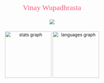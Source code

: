 <p style="font-size:24px; text-align:center; font-family:'Fira Code',serif; color:#f75c7e">
  Vinay Wupadhrasta
</p>

<p align="center">
  <!-- Typing SVG by DenverCoder1 - https://github.com/DenverCoder1/readme-typing-svg -->
  <a href="https://github.com/DenverCoder1/readme-typing-svg">
    <img src="https://readme-typing-svg.demolab.com/?lines=Cloud%20DevOps%20and%20Automation%20Engineer;6%2B%20years%20of%20working%20experience;Always%20eager%20to%20learn%20new%20things;Aiming%20to%20be%20an%20Solutions%20Architect%20one%20day;&font=Fira%20Code&center=true&width=600&height=45&color=f75c7e&vCenter=true&pause=1000&size=22" /></a>
</p>

###

<div align="center">
  <img src="https://github-readme-stats.vercel.app/api?username=vinayw38&hide_title=false&hide_rank=false&show_icons=true&include_all_commits=true&count_private=true&disable_animations=false&theme=dracula&locale=en&hide_border=false" height="150" alt="stats graph"  />
  <img src="https://github-readme-stats.vercel.app/api/top-langs?username=vinayw38&locale=en&hide_title=false&layout=compact&card_width=320&langs_count=5&theme=dracula&hide_border=false" height="150" alt="languages graph"  />
</div>


<br clear="both">

###

